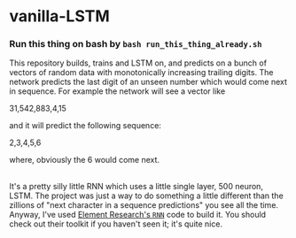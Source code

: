 # vanilla-LSTM

### Run this thing on bash by <code>bash run_this_thing_already.sh</code>

This repository builds, trains and LSTM on, and predicts on a bunch of vectors of random data with monotonically increasing trailing digits. The network predicts the last digit of an unseen number which would come next in sequence. For example the network will see a vector like

31,542,883,4,15

and it will predict the following sequence:

2,3,4,5,6

where, obviously the 6 would come next.<br><br>

It's a pretty silly little RNN which uses a little single layer, 500 neuron, LSTM. The project was just a way to do something a little different than the zillions of "next character in a sequence predictions" you see all the time. Anyway, I've used <a href="https://github.com/Element-Research/rnn" target="_blank">Element Research's <code>RNN</code></a> code to build it. You should check out their toolkit if you haven't seen it; it's quite nice.
